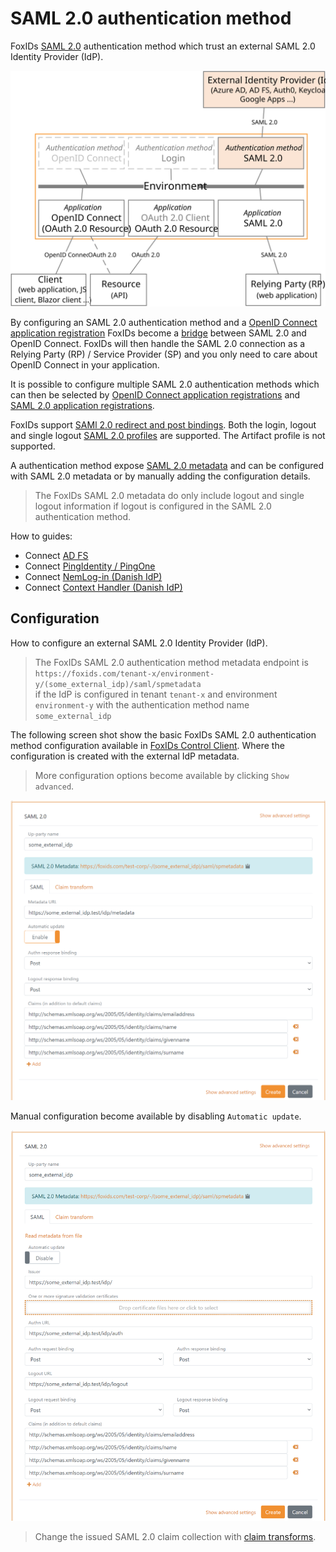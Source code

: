 # SAML 2.0 authentication method

FoxIDs [SAML 2.0](https://docs.oasis-open.org/security/saml/v2.0/saml-core-2.0-os.pdf) authentication method which trust an external SAML 2.0 Identity Provider (IdP).

![FoxIDs SAML 2.0 authentication method](images/connections-auth-method-saml.svg)

By configuring an SAML 2.0 authentication method and a [OpenID Connect application registration](app-reg-oidc.md) FoxIDs become a [bridge](bridge.md) between SAML 2.0 and OpenID Connect. 
FoxIDs will then handle the SAML 2.0 connection as a Relying Party (RP) / Service Provider (SP) and you only need to care about OpenID Connect in your application.

It is possible to configure multiple SAML 2.0 authentication methods which can then be selected by [OpenID Connect application registrations](app-reg-oidc.md) and [SAML 2.0 application registrations](app-reg-saml-2.0.md).

FoxIDs support [SAMl 2.0 redirect and post bindings](https://docs.oasis-open.org/security/saml/v2.0/saml-bindings-2.0-os.pdf). Both the login, logout and single logout [SAML 2.0 profiles](https://docs.oasis-open.org/security/saml/v2.0/saml-profiles-2.0-os.pdf) are supported. The Artifact profile is not supported.

A authentication method expose [SAML 2.0 metadata](https://docs.oasis-open.org/security/saml/v2.0/saml-metadata-2.0-os.pdf) and can be configured with SAML 2.0 metadata or by manually adding the configuration details.

> The FoxIDs SAML 2.0 metadata do only include logout and single logout information if logout is configured in the SAML 2.0 authentication method.

How to guides:

- Connect [AD FS](auth-method-howto-saml-2.0-adfs.md)
- Connect [PingIdentity / PingOne](auth-method-howto-saml-2.0-pingone.md)
- Connect [NemLog-in (Danish IdP)](auth-method-howto-saml-2.0-nemlogin.md)
- Connect [Context Handler (Danish IdP)](howto-saml-2.0-context-handler.md#authentication-method---connect-to-context-handler)

## Configuration
How to configure an external SAML 2.0 Identity Provider (IdP).

> The FoxIDs SAML 2.0 authentication method metadata endpoint is `https://foxids.com/tenant-x/environment-y/(some_external_idp)/saml/spmetadata`  
> if the IdP is configured in tenant `tenant-x` and environment `environment-y` with the authentication method name `some_external_idp`  

The following screen shot show the basic FoxIDs SAML 2.0 authentication method configuration available in [FoxIDs Control Client](https://www.foxids.com/action/login).
Where the configuration is created with the external IdP metadata.

> More configuration options become available by clicking `Show advanced`.

![Configure SAML 2.0](images/configure-saml-auth-method.png)


Manual configuration become available by disabling `Automatic update`.

![Manual SAML 2.0 configuration](images/configure-saml-manual-auth-method.png)

> Change the issued SAML 2.0 claim collection with [claim transforms](claim-transform.md).